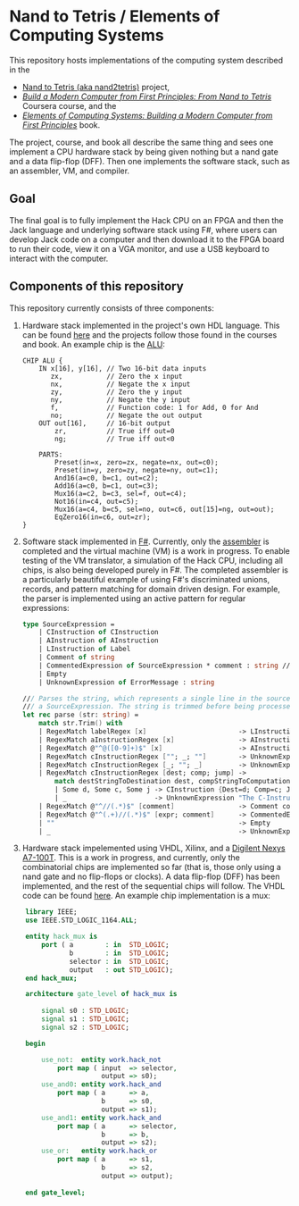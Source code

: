 # Nand to Tetris / Elements of Computing Systems

This repository hosts implementations of the computing system described in the
* [Nand to Tetris (aka nand2tetris)](https://www.nand2tetris.org/) project,
* [_Build a Modern Computer from First Principles: From Nand to Tetris_](https://www.coursera.org/learn/build-a-computer) Coursera course, and the
* [_Elements of Computing Systems: Building a Modern Computer from First Principles_](https://www.amazon.com/Elements-Computing-Systems-Building-Principles/dp/0262640686) book.

The project, course, and book all describe the same thing and sees one implement a CPU hardware stack by being given nothing but a nand gate and a data flip-flop (DFF). Then one implements the software stack, such as an assembler, VM, and compiler.

## Goal

The final goal is to fully implement the Hack CPU on an FPGA and then the Jack language and underlying software stack using F#, where users can develop Jack code on a computer and then download it to the FPGA board to run their code, view it on a VGA monitor, and use a USB keyboard to interact with the computer.

## Components of this repository

This repository currently consists of three components:

1. Hardware stack implemented in the project's own HDL language. This can be found [here](/projects) and the projects follow those found in the courses and book. An example chip is the [ALU](/projects/02/ALU.hdl):

    ```hack
    CHIP ALU {
        IN x[16], y[16], // Two 16-bit data inputs
           zx,           // Zero the x input
           nx,           // Negate the x input
           zy,           // Zero the y input
           ny,           // Negate the y input
           f,            // Function code: 1 for Add, 0 for And
           no;           // Negate the out output
        OUT out[16],     // 16-bit output
            zr,          // True iff out=0
            ng;          // True iff out<0
    
        PARTS:
            Preset(in=x, zero=zx, negate=nx, out=c0);
            Preset(in=y, zero=zy, negate=ny, out=c1);
            And16(a=c0, b=c1, out=c2);
            Add16(a=c0, b=c1, out=c3);
            Mux16(a=c2, b=c3, sel=f, out=c4);
            Not16(in=c4, out=c5);
            Mux16(a=c4, b=c5, sel=no, out=c6, out[15]=ng, out=out);
            EqZero16(in=c6, out=zr);
    }
    ```

2. Software stack implemented in [F#](https://fsharp.org/). Currently, only the [assembler](/dotnet/Nand2Tetris/Assembler/) is completed and the virtual machine (VM) is a work in progress. To enable testing of the VM translator, a simulation of the Hack CPU, including all chips, is also being developed purely in F#. The completed assembler is a particularly beautiful example of using F#'s discriminated unions, records, and pattern matching for domain driven design. For example, the parser is implemented using an active pattern for regular expressions:

    ```fsharp
    type SourceExpression =
        | CInstruction of CInstruction
        | AInstruction of AInstruction
        | LInstruction of Label
        | Comment of string
        | CommentedExpression of SourceExpression * comment : string // Handles when an expression in commented on the same line
        | Empty
        | UnknownExpression of ErrorMessage : string

    /// Parses the string, which represents a single line in the source assembly code, into
    /// a SourceExpression. The string is trimmed before being processed.
    let rec parse (str: string) =
        match str.Trim() with
        | RegexMatch labelRegex [x]                       -> LInstruction (Label (Symbol x))
        | RegexMatch aInstructionRegex [x]                -> AInstruction (AInstructionSymbol (Symbol x))
        | RegexMatch @"^@([0-9]+)$" [x]                   -> AInstruction (AInstructionAddress (MemoryAddress (uint16 x)))
        | RegexMatch cInstructionRegex [""; _; ""]        -> UnknownExpression "Both destination and jump cannot be empty."
        | RegexMatch cInstructionRegex [_; ""; _]         -> UnknownExpression "A computation command must be provided."
        | RegexMatch cInstructionRegex [dest; comp; jump] ->
            match destStringToDestination dest, compStringToComputation comp, jumpStringToJump jump with
            | Some d, Some c, Some j -> CInstruction {Dest=d; Comp=c; Jump=j}
            | _                      -> UnknownExpression "The C-Instruction is ill-formatted or contains invalid string commands."
        | RegexMatch @"^//(.*)$" [comment]                -> Comment comment
        | RegexMatch @"^(.+)//(.*)$" [expr; comment]      -> CommentedExpression (parse expr, comment)
        | ""                                              -> Empty
        | _                                               -> UnknownExpression "Error"
    ```
    
3. Hardware stack impelemented using VHDL, Xilinx, and a [Digilent Nexys A7-100T](https://store.digilentinc.com/nexys-a7-fpga-trainer-board-recommended-for-ece-curriculum/). This is a work in progress, and currently, only the combinatorial chips are implemented so far (that is, those only using a nand gate and no flip-flops or clocks). A data flip-flop (DFF) has been implemented, and the rest of the sequential chips will follow. The VHDL code can be found [here](/vivado/nand2tetris/nand2tetris.srcs/sources_1/new). An example chip implementation is a mux:

```vhdl
    library IEEE;
    use IEEE.STD_LOGIC_1164.ALL;

    entity hack_mux is
        port ( a        : in  STD_LOGIC;
               b        : in  STD_LOGIC;
               selector : in  STD_LOGIC;
               output   : out STD_LOGIC);
    end hack_mux;

    architecture gate_level of hack_mux is
    
        signal s0 : STD_LOGIC;
        signal s1 : STD_LOGIC;
        signal s2 : STD_LOGIC;

    begin

        use_not:  entity work.hack_not
            port map ( input  => selector,
                       output => s0);
        use_and0: entity work.hack_and
            port map ( a      => a,
                       b      => s0,
                       output => s1);
        use_and1: entity work.hack_and
            port map ( a      => selector,
                       b      => b,
                       output => s2);
        use_or:   entity work.hack_or
            port map ( a      => s1,
                       b      => s2,
                       output => output);
    
    end gate_level;
```
